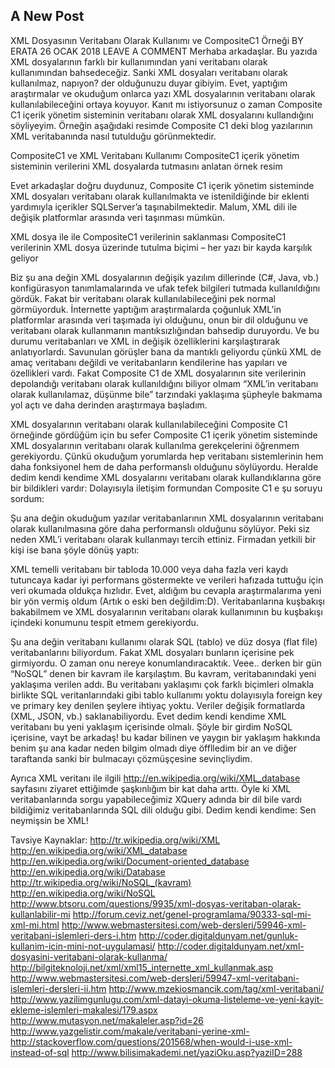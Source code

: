 ## A New Post

XML Dosyasının Veritabanı Olarak Kullanımı ve CompositeC1 Örneği
BY ERATA	26 OCAK 2018  LEAVE A COMMENT
Merhaba arkadaşlar. Bu yazıda XML dosyalarının farklı bir kullanımından yani veritabanı olarak kullanımından bahsedeceğiz. Sanki XML dosyaları veritabanı olarak kullanılmaz, napıyon? der olduğunuzu duyar gibiyim. Evet, yaptığım araştırmalar ve okuduğum onlarca yazı XML dosyalarının veritabanı olarak kullanılabileceğini ortaya koyuyor. Kanıt mı istiyorsunuz o zaman Composite C1 içerik yönetim sisteminin veritabanı olarak XML dosyalarını kullandığını söyliyeyim. Örneğin aşağıdaki resimde  Composite C1 deki  blog yazılarının XML veritabanında nasıl tutulduğu görünmektedir.

CompositeC1 ve XML Veritabanı Kullanımı
CompositeC1 içerik yönetim sisteminin verilerini XML dosyalarda tutmasını anlatan örnek resim

Evet arkadaşlar doğru duydunuz, Composite C1 içerik yönetim sisteminde XML dosyaları veritabanı olarak kullanılmakta ve istenildiğinde bir eklenti yardımıyla içerikler SQLServer’a taşınabilmektedir. Malum, XML dili ile değişik platformlar arasında veri taşınması mümkün.

XML dosya ile ile CompositeC1 verilerinin saklanması
CompositeC1 verilerinin XML dosya üzerinde tutulma biçimi – her yazı bir kayda karşılık geliyor

Biz şu ana değin XML dosyalarının değişik yazılım dillerinde (C#, Java, vb.) konfigürasyon tanımlamalarında ve ufak tefek bilgileri tutmada kullanıldığını gördük. Fakat bir veritabanı olarak kullanılabileceğini pek normal görmüyorduk. İnternette yaptığım araştırmalarda çoğunluk XML’in platformlar arasında veri taşımada iyi olduğunu, onun bir dil olduğunu ve veritabanı olarak kullanmanın mantıksızlığından bahsedip duruyordu. Ve bu durumu veritabanları ve XML in değişik özelliklerini karşılaştırarak anlatıyorlardı. Savunulan görüşler bana da mantıklı geliyordu çünkü XML de amaç veritabanı değildi ve veritabanların kendilerine has yapıları ve özellikleri vardı. Fakat Composite C1 de XML dosyalarının site verilerinin depolandığı veritabanı olarak kullanıldığını biliyor olmam “XML’in veritabanı olarak kullanılamaz, düşünme bile” tarzındaki yaklaşıma şüpheyle bakmama yol açtı ve daha derinden araştırmaya başladım.

XML dosyalarının veritabanı olarak kullanılabileceğini Composite C1 örneğinde gördüğüm için bu sefer Composite C1 içerik yönetim sisteminde XML dosyalarının veritabanı olarak kullanılma gerekçelerini öğrenmem gerekiyordu. Çünkü okuduğum yorumlarda hep veritabanı  sistemlerinin hem daha fonksiyonel hem de daha performanslı olduğunu söylüyordu. Heralde dedim kendi kendime XML dosyalarını veritabanı olarak kullandıklarına göre bir bildikleri vardır: Dolayısıyla  iletişim formundan Composite C1 e şu soruyu sordum:

Şu ana değin okuduğum yazılar veritabanlarının XML dosyalarının veritabanı olarak kullanılmasına göre daha performanslı olduğunu söylüyor. Peki siz neden XML’i veritabanı olarak kullanmayı tercih ettiniz.
Firmadan yetkili bir kişi ise bana şöyle dönüş yaptı:

XML temelli veritabanı bir tabloda 10.000 veya daha fazla veri kaydı tutuncaya kadar iyi performans göstermekte ve verileri hafızada tuttuğu için veri okumada oldukça hızlıdır.
Evet, aldığım bu cevapla araştırmalarıma yeni bir yön vermiş oldum (Artık o eski ben değildim:D). Veritabanlarına kuşbakışı bakabilmem ve XML dosyalarının veritabanı olarak kullanımının bu kuşbakışı içindeki konumunu tespit etmem gerekiyordu.

Şu ana değin veritabanı kullanımı olarak SQL (tablo) ve düz dosya (flat file) veritabanlarını biliyordum. Fakat XML dosyaları bunların içerisine pek girmiyordu. O zaman onu nereye konumlandıracaktık. Veee.. derken bir gün “NoSQL” denen bir kavram ile karşılaştım. Bu kavram, veritabanındaki yeni yaklaşıma verilen addı. Bu veritabanı yaklaşımı çok farklı biçimleri olmakla birlikte SQL veritanlarındaki gibi tablo kullanımı yoktu dolayısıyla foreign key ve primary key denilen şeylere ihtiyaç yoktu. Veriler değişik formatlarda (XML, JSON, vb.) saklanabiliyordu.  Evet dedim kendi kendime XML veritabanı bu yeni yaklaşım içerisinde olmalı. Şöyle bir girdim NoSQL içerisine, vayt be arkadaş! bu kadar bilinen ve yaygın bir yaklaşım hakkında benim şu ana kadar neden bilgim olmadı diye öfflledim bir an ve diğer taraftanda sanki bir bulmacayı çözmüşçesine sevinçliydim.

Ayrıca XML veritanı ile ilgili http://en.wikipedia.org/wiki/XML_database sayfasını ziyaret ettiğimde şaşkınlığım bir kat daha arttı. Öyle ki XML veritabanlarında sorgu yapabileceğimiz XQuery adında bir dil bile vardı bildiğimiz veritabanlarında SQL dili olduğu gibi. Dedim kendi kendime: Sen neymişsin be XML!

Tavsiye Kaynaklar:
http://tr.wikipedia.org/wiki/XML
http://en.wikipedia.org/wiki/XML_database
http://en.wikipedia.org/wiki/Document-oriented_database
http://en.wikipedia.org/wiki/Database
http://tr.wikipedia.org/wiki/NoSQL_(kavram)
http://en.wikipedia.org/wiki/NoSQL
http://www.btsoru.com/questions/9935/xml-dosyas-veritaban-olarak-kullanlabilir-mi
http://forum.ceviz.net/genel-programlama/90333-sql-mi-xml-mi.html
http://www.webmastersitesi.com/web-dersleri/59946-xml-veritabani-islemleri-ders-i.htm
http://coder.digitaldunyam.net/gunluk-kullanim-icin-mini-not-uygulamasi/
http://coder.digitaldunyam.net/xml-dosyasini-veritabani-olarak-kullanma/
http://bilgiteknoloji.net/xml/xml15_internette_xml_kullanmak.asp
http://www.webmastersitesi.com/web-dersleri/59947-xml-veritabani-islemleri-dersleri-ii.htm
http://www.mzekiosmancik.com/tag/xml-veritabani/
http://www.yazilimgunlugu.com/xml-datayi-okuma-listeleme-ve-yeni-kayit-ekleme-islemleri-makalesi/179.aspx
http://www.mutasyon.net/makaleler.asp?id=26
http://www.yazgelistir.com/makale/veritabani-yerine-xml-
http://stackoverflow.com/questions/201568/when-would-i-use-xml-instead-of-sql
http://www.bilisimakademi.net/yaziOku.asp?yaziID=288
